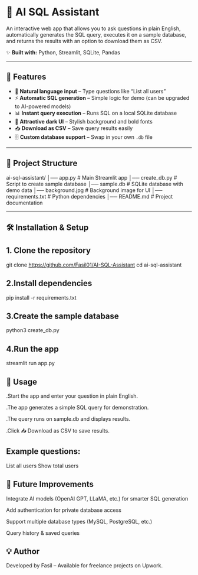 # 🧠 AI SQL Assistant

An interactive web app that allows you to ask questions in plain English, automatically generates the SQL query, executes it on a sample database, and returns the results with an option to download them as CSV.

✨ **Built with:** Python, Streamlit, SQLite, Pandas

---

## 🚀 Features

- 💬 **Natural language input** – Type questions like “List all users”  
- ⚡ **Automatic SQL generation** – Simple logic for demo (can be upgraded to AI-powered models)  
- 📊 **Instant query execution** – Runs SQL on a local SQLite database  
- 🎨 **Attractive dark UI** – Stylish background and bold fonts  
- 📥 **Download as CSV** – Save query results easily  
- 🗄 **Custom database support** – Swap in your own `.db` file

---

## 📂 Project Structure
ai-sql-assistant/
│── app.py # Main Streamlit app
│── create_db.py # Script to create sample database
│── sample.db # SQLite database with demo data
│── background.jpg # Background image for UI
│── requirements.txt # Python dependencies
│── README.md # Project documentation


---

## 🛠 Installation & Setup

## 1. **Clone the repository**
git clone https://github.com/Fasil01/AI-SQL-Assistant
cd ai-sql-assistant

## 2.Install dependencies
pip install -r requirements.txt

## 3.Create the sample database
python3 create_db.py

## 4.Run the app
streamlit run app.py

## 🎯 Usage
.Start the app and enter your question in plain English.

.The app generates a simple SQL query for demonstration.

.The query runs on sample.db and displays results.

.Click 📥 Download as CSV to save results.

## Example questions:

List all users
Show total users

## 🧩 Future Improvements
Integrate AI models (OpenAI GPT, LLaMA, etc.) for smarter SQL generation

Add authentication for private database access

Support multiple database types (MySQL, PostgreSQL, etc.)

Query history & saved queries

## 💡 Author
Developed by Fasil – Available for freelance projects on Upwork.
